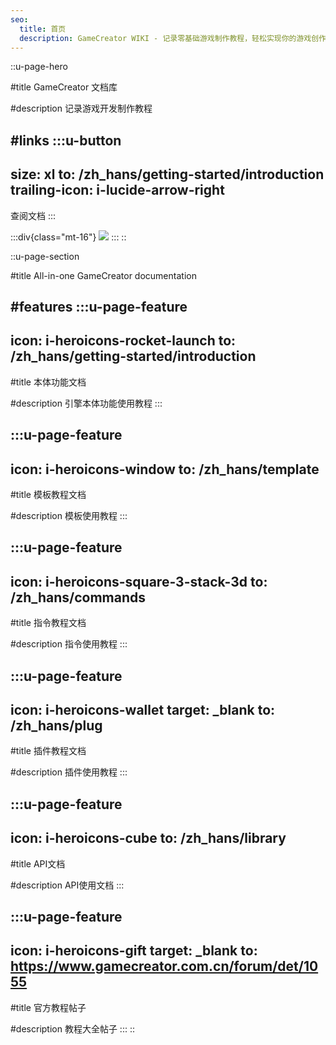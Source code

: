 ```yaml
---
seo:
  title: 首页
  description: GameCreator WIKI - 记录零基础游戏制作教程，轻松实现你的游戏创作梦
---
```


::u-page-hero

#title
GameCreator 文档库

#description
记录游戏开发制作教程

#links
  :::u-button
  ---
  size: xl
  to: /zh_hans/getting-started/introduction
  trailing-icon: i-lucide-arrow-right
  ---
  查阅文档
  :::

  :::div{class="mt-16"}
    ![](https://assbak.gcw.wiki/gcw/image/zh_hans/getting-started/2.aboutgc/100.png)
  :::
::

::u-page-section

#title
All-in-one GameCreator documentation

#features
  :::u-page-feature
  ---
  icon: i-heroicons-rocket-launch
  to: /zh_hans/getting-started/introduction
  ---
  #title
  本体功能文档

  #description
  引擎本体功能使用教程
  :::

  :::u-page-feature
  ---
  icon: i-heroicons-window
  to: /zh_hans/template
  ---
  #title
  模板教程文档

  #description
  模板使用教程
  :::

  :::u-page-feature
  ---
  icon: i-heroicons-square-3-stack-3d
  to: /zh_hans/commands
  ---
  #title
  指令教程文档

  #description
  指令使用教程
  :::

  :::u-page-feature
  ---
  icon: i-heroicons-wallet
  target: _blank
  to: /zh_hans/plug
  ---
  #title
  插件教程文档

  #description
  插件使用教程
  :::

  :::u-page-feature
  ---
  icon: i-heroicons-cube
  to: /zh_hans/library
  ---
  #title
  API文档

  #description
  API使用文档
  :::

  :::u-page-feature
  ---
  icon: i-heroicons-gift
  target: _blank
  to: https://www.gamecreator.com.cn/forum/det/1055
  ---
  #title
  官方教程帖子

  #description
  教程大全帖子
  :::
::
